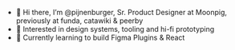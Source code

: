 - 👋 Hi there, I’m @pijnenburger, Sr. Product Designer at Moonpig, previously at funda, catawiki & peerby
- 👀 Interested in design systems, tooling and hi-fi prototyping
- 🌱 Currently learning to build Figma Plugins & React

